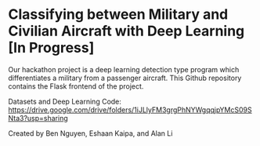 # Classifying between Military and Civilian Aircraft with Deep Learning [In Progress]

Our hackathon project is a deep learning detection type program which differentiates a military from a passenger aircraft. This Github repository contains the Flask frontend of the project.

Datasets and Deep Learning Code: https://drive.google.com/drive/folders/1iJLlyFM3grgPhNYWgqqjpYMcS09SNta3?usp=sharing

Created by Ben Nguyen, Eshaan Kaipa, and Alan Li
